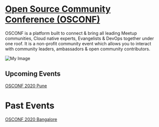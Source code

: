 # [Open Source Community Conference (OSCONF)](https://osconf.collabnix.com)

OSCONF is a platform built to connect & bring all leading Meetup communities, Cloud native experts, Evangelists & DevOps together under one roof. It is a non-profit community event which allows you to interact with community leaders, ambassadors & open community contributors.


 ![My Image](https://github.com/collabnix/osconf-README.md/blob/master/images/osconf.png)
 
## Upcoming Events

[OSCONF 2020 Pune](https://github.com/collabnix/osconf/blob/master/2020/pune/slides/README.md)

# Past Events

[OSCONF 2020 Bangalore](https://github.com/collabnix/osconf/blob/master/2020/bangalore/slides/README.md)
